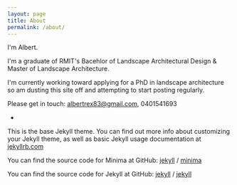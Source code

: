 ```yaml
---
layout: page
title: About
permalink: /about/
---
```


I'm Albert.

I'm a graduate of RMIT's Bacehlor of Landscape Architectural Design & Master of Landscape Architecture.

I'm currently working toward applying for a PhD in landscape architecture so am dusting this site off and attempting to start posting regularly.

Please get in touch:
albertrex83@gmail.com,
0401541693

-

This is the base Jekyll theme. You can find out more info about customizing your Jekyll theme, as well as basic Jekyll usage documentation at [jekyllrb.com](https://jekyllrb.com/)

You can find the source code for Minima at GitHub:
[jekyll][jekyll-organization] /
[minima](https://github.com/jekyll/minima)

You can find the source code for Jekyll at GitHub:
[jekyll][jekyll-organization] /
[jekyll](https://github.com/jekyll/jekyll)


[jekyll-organization]: https://github.com/jekyll
